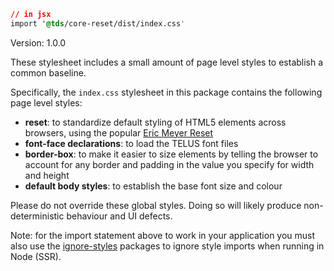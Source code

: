 ```css noeditor
// in jsx
import '@tds/core-reset/dist/index.css'
```

Version: 1.0.0

These stylesheet includes a small amount of page level styles to establish a common baseline.

Specifically, the `index.css` stylesheet in this package contains the following page level styles:

* **reset**: to standardize default styling of HTML5 elements across browsers, using the popular [Eric Meyer Reset](http://meyerweb.com/eric/tools/css/reset/)
* **font-face declarations**: to load the TELUS font files
* **border-box**: to make it easier to size elements by telling the browser to account for any border and padding in the value you specify for width and height
* **default body styles**: to establish the base font size and colour

Please do not override these global styles. Doing so will likely produce non-deterministic behaviour and UI defects.

Note: for the import statement above to work in your application you must also use the [ignore-styles](https://www.npmjs.com/package/ignore-styles) packages to ignore style imports when running in Node (SSR).
